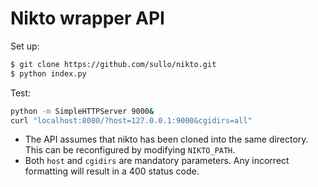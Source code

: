 # Nikto wrapper API

Set up:
```bash
$ git clone https://github.com/sullo/nikto.git
$ python index.py
```
Test:
```bash
python -m SimpleHTTPServer 9000&
curl "localhost:8080/?host=127.0.0.1:9000&cgidirs=all"
```

* The API assumes that nikto has been cloned into the same directory. This can be reconfigured by modifying `NIKTO_PATH`.
* Both `host` and `cgidirs` are mandatory parameters.  Any incorrect formatting will result in a 400 status code.
